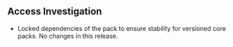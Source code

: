 ## Access Investigation

- Locked dependencies of the pack to ensure stability for versioned core packs. No changes in this release.
